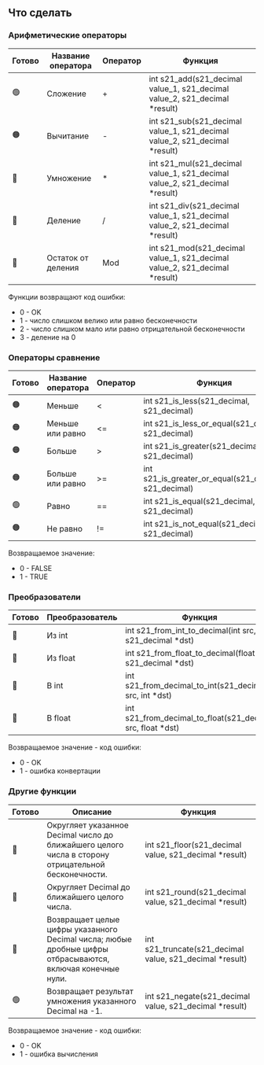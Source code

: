 ## Что сделать

### Арифметические операторы
| Готово | Название оператора | Оператор  | Функция |
| - | ------ | ------ |------------------------------------------------------------------------------------|
| 🟢 | Сложение | + | int s21_add(s21_decimal value_1, s21_decimal value_2, s21_decimal *result) |
| 🟠 | Вычитание | - | int s21_sub(s21_decimal value_1, s21_decimal value_2, s21_decimal *result) |
| 🔴 | Умножение | * | int s21_mul(s21_decimal value_1, s21_decimal value_2, s21_decimal *result) |
| 🔴 | Деление | / | int s21_div(s21_decimal value_1, s21_decimal value_2, s21_decimal *result) |
| 🔴 | Остаток от деления | Mod | int s21_mod(s21_decimal value_1, s21_decimal value_2, s21_decimal *result) |

Функции возвращают код ошибки:
- 0 - OK  
- 1 - число слишком велико или равно бесконечности
- 2 - число слишком мало или равно отрицательной бесконечности
- 3 - деление на 0

### Операторы сравнение
| Готово | Название оператора | Оператор  | Функция |
| - | ------ | ------ | ------ |
| 🟠 | Меньше  | < | int s21_is_less(s21_decimal, s21_decimal) |
| 🟠 | Меньше или равно | <= | int s21_is_less_or_equal(s21_decimal, s21_decimal) |
| 🟠 | Больше | \> |  int s21_is_greater(s21_decimal, s21_decimal) |
| 🟠 | Больше или равно | \>= | int s21_is_greater_or_equal(s21_decimal, s21_decimal) |
| 🟢 | Равно | == |  int s21_is_equal(s21_decimal, s21_decimal) |
| 🟠 | Не равно | != |  int s21_is_not_equal(s21_decimal, s21_decimal) |

Возвращаемое значение:
- 0 - FALSE
- 1 - TRUE

### Преобразователи 
| Готово | Преобразователь | Функция |
| - | ------ | ------ |
| 🔴 | Из int | int s21_from_int_to_decimal(int src, s21_decimal *dst) |
| 🔴 | Из float  | int s21_from_float_to_decimal(float src, s21_decimal *dst) |
| 🔴 | В int  | int s21_from_decimal_to_int(s21_decimal src, int *dst) |
| 🔴 | В float  | int s21_from_decimal_to_float(s21_decimal src, float *dst) |

Возвращаемое значение - код ошибки:
- 0 - OK
- 1 - ошибка конвертации

### Другие функции
| Готово | Описание | Функция |
| - | ------ |----------------------------------------------------------|
| 🔴 | Округляет указанное Decimal число до ближайшего целого числа в сторону отрицательной бесконечности. | int s21_floor(s21_decimal value, s21_decimal *result) |
| 🔴 | Округляет Decimal до ближайшего целого числа. | int s21_round(s21_decimal value, s21_decimal *result) |
| 🔴 | Возвращает целые цифры указанного Decimal числа; любые дробные цифры отбрасываются, включая конечные нули. | int s21_truncate(s21_decimal value, s21_decimal *result) |
| 🟢 | Возвращает результат умножения указанного Decimal на -1. | int s21_negate(s21_decimal value, s21_decimal *result) |

Возвращаемое значение - код ошибки:
- 0 - OK
- 1 - ошибка вычисления
